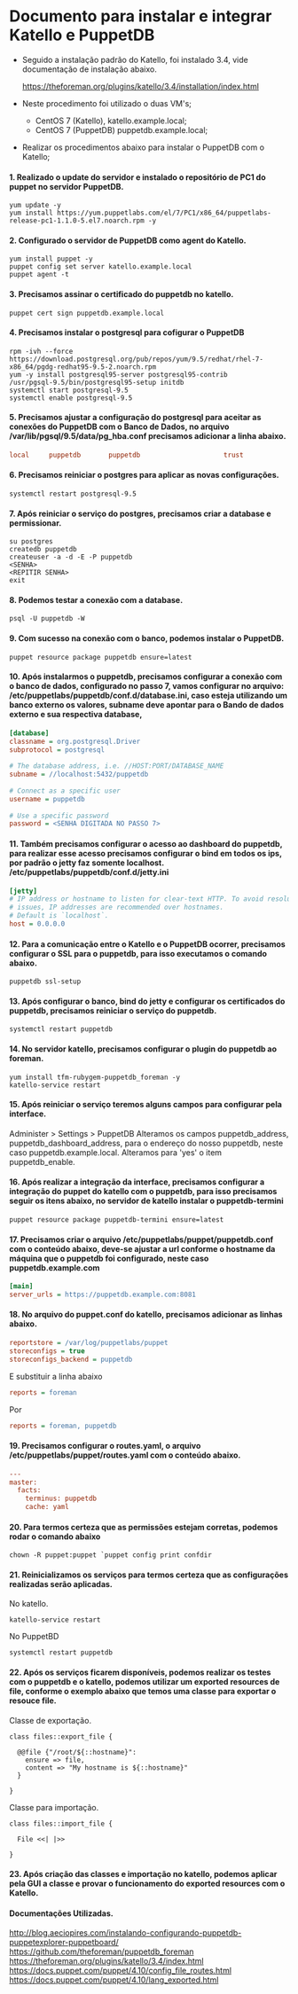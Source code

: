 # Documento para instalar e integrar Katello e PuppetDB

- Seguido a instalação padrão do Katello, foi instalado 3.4, vide documentação de instalação abaixo.

  https://theforeman.org/plugins/katello/3.4/installation/index.html

- Neste procedimento foi utilizado o duas VM's;
  - CentOS 7 (Katello), katello.example.local;
  - CentOS 7 (PuppetDB) puppetdb.example.local;
- Realizar os procedimentos abaixo para instalar o PuppetDB com o Katello;

#### 1. Realizado o update do servidor e instalado o repositório de PC1 do puppet no servidor PuppetDB.
```shell
yum update -y
yum install https://yum.puppetlabs.com/el/7/PC1/x86_64/puppetlabs-release-pc1-1.1.0-5.el7.noarch.rpm -y
```
#### 2. Configurado o servidor de PuppetDB como agent do Katello.
```shell
yum install puppet -y 
puppet config set server katello.example.local
puppet agent -t 
```
#### 3. Precisamos assinar o certificado do puppetdb no katello.
```shell
puppet cert sign puppetdb.example.local
```
#### 4. Precisamos instalar o postgresql para cofigurar o PuppetDB
```shell
rpm -ivh --force https://download.postgresql.org/pub/repos/yum/9.5/redhat/rhel-7-x86_64/pgdg-redhat95-9.5-2.noarch.rpm
yum -y install postgresql95-server postgresql95-contrib
/usr/pgsql-9.5/bin/postgresql95-setup initdb
systemctl start postgresql-9.5
systemctl enable postgresql-9.5
```
#### 5. Precisamos ajustar a configuração do postgresql para aceitar as conexões do PuppetDB com o Banco de Dados, no arquivo  /var/lib/pgsql/9.5/data/pg_hba.conf precisamos adicionar a linha abaixo.
```ini
local     puppetdb       puppetdb                     trust
```
#### 6. Precisamos reiniciar o postgres para aplicar as novas configurações.
```shell
systemctl restart postgresql-9.5
```
#### 7. Após reiniciar o serviço do postgres, precisamos criar a database e permissionar.
```shell
su postgres
createdb puppetdb
createuser -a -d -E -P puppetdb
<SENHA>
<REPITIR SENHA>
exit
```
#### 8. Podemos testar a conexão com a database.
```shell
psql -U puppetdb -W
```
#### 9. Com sucesso na conexão com o banco, podemos instalar o PuppetDB.
```shell
puppet resource package puppetdb ensure=latest
```
#### 10. Após instalarmos o puppetdb, precisamos configurar a conexão com o banco de dados, configurado no passo 7, vamos configurar no arquivo: /etc/puppetlabs/puppetdb/conf.d/database.ini, caso esteja utilizando um banco externo os valores, subname deve apontar para o Bando de dados externo e sua respectiva database,
```ini
[database]
classname = org.postgresql.Driver
subprotocol = postgresql
 
# The database address, i.e. //HOST:PORT/DATABASE_NAME
subname = //localhost:5432/puppetdb
 
# Connect as a specific user
username = puppetdb
 
# Use a specific password
password = <SENHA DIGITADA NO PASSO 7>
```
#### 11. Também precisamos configurar o acesso ao dashboard do puppetdb, para realizar esse acesso precisamos configurar o bind em todos os ips, por padrão o jetty faz somente localhost. /etc/puppetlabs/puppetdb/conf.d/jetty.ini
```ini
[jetty]
# IP address or hostname to listen for clear-text HTTP. To avoid resolution
# issues, IP addresses are recommended over hostnames.
# Default is `localhost`.
host = 0.0.0.0
```
#### 12. Para a comunicação entre o Katello e o PuppetDB ocorrer, precisamos configurar o SSL para o puppetdb, para isso executamos o comando abaixo.
```shell
puppetdb ssl-setup
```
#### 13. Após configurar o banco, bind do jetty e configurar os certificados do puppetdb, precisamos reiniciar o serviço do puppetdb.
```shell
systemctl restart puppetdb
```
#### 14. No servidor katello, precisamos configurar o plugin do puppetdb ao foreman.
```shell
yum install tfm-rubygem-puppetdb_foreman -y
katello-service restart
```
#### 15. Após reiniciar o serviço teremos alguns campos para configurar pela interface.
Administer > Settings > PuppetDB
Alteramos os campos puppetdb_address, puppetdb_dashboard_address, para o endereço do nosso puppetdb, neste caso puppetdb.example.local.
Alteramos para 'yes' o item puppetdb_enable.
#### 16. Após realizar a integração da interface, precisamos configurar a integração do puppet do katello com o puppetdb, para isso precisamos seguir os itens abaixo, no servidor de katello instalar o puppetdb-termini
```shell
puppet resource package puppetdb-termini ensure=latest
```
#### 17. Precisamos criar o arquivo /etc/puppetlabs/puppet/puppetdb.conf com o conteúdo abaixo, deve-se ajustar a url conforme o hostname da máquina que o puppetdb foi configurado, neste caso puppetdb.example.com
```ini
[main]
server_urls = https://puppetdb.example.com:8081
```
#### 18. No arquivo do puppet.conf do katello, precisamos adicionar as linhas abaixo.
```ini
reportstore = /var/log/puppetlabs/puppet
storeconfigs = true
storeconfigs_backend = puppetdb
```
E substituir a linha abaixo
```ini
reports = foreman
```
Por
```ini
reports = foreman, puppetdb
```
#### 19. Precisamos configurar o routes.yaml, o arquivo /etc/puppetlabs/puppet/routes.yaml com o conteúdo abaixo.
```ini
---
master:
  facts:
    terminus: puppetdb
    cache: yaml
```
#### 20. Para termos certeza que as permissões estejam corretas, podemos rodar o comando abaixo
```shell
chown -R puppet:puppet `puppet config print confdir
```
#### 21. Reinicializamos os serviços para termos certeza que as configurações realizadas serão aplicadas.
No katello.
```shell
katello-service restart
```
No PuppetBD
```shell
systemctl restart puppetdb
```
#### 22. Após os serviços ficarem disponíveis, podemos realizar os testes com o puppetdb e o katello, podemos utilizar um exported resources de file, conforme o exemplo abaixo que temos uma classe para exportar o resouce file.
Classe de exportação.
```puppet
class files::export_file {
 
  @@file {"/root/${::hostname}":
    ensure => file,
    content => "My hostname is ${::hostname}"
  }
 
}
```
Classe para importação.
```puppet
class files::import_file {
 
  File <<| |>>
 
}
```
#### 23. Após criação das classes e importação no katello, podemos aplicar pela GUI a classe e provar o funcionamento do exported resources com o Katello.

#### Documentações Utilizadas.
http://blog.aeciopires.com/instalando-configurando-puppetdb-puppetexplorer-puppetboard/
https://github.com/theforeman/puppetdb_foreman
https://theforeman.org/plugins/katello/3.4/index.html
https://docs.puppet.com/puppet/4.10/config_file_routes.html
https://docs.puppet.com/puppet/4.10/lang_exported.html
